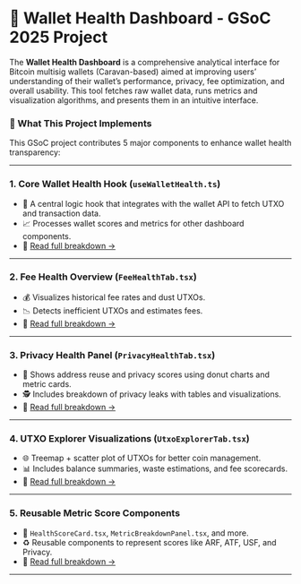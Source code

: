 # 🧠 Wallet Health Dashboard - GSoC 2025 Project

The **Wallet Health Dashboard** is a comprehensive analytical interface for Bitcoin multisig wallets (Caravan-based) aimed at improving users’ understanding of their wallet’s performance, privacy, fee optimization, and overall usability. This tool fetches raw wallet data, runs metrics and visualization algorithms, and presents them in an intuitive interface.

### 🚀 What This Project Implements

This GSoC project contributes 5 major components to enhance wallet health transparency:

---

### 1. **Core Wallet Health Hook (`useWalletHealth.ts`)**
- 📌 A central logic hook that integrates with the wallet API to fetch UTXO and transaction data.
- 📈 Processes wallet scores and metrics for other dashboard components.
- 🔗 [Read full breakdown →](./health_score_engine.md)

---

### 2. **Fee Health Overview (`FeeHealthTab.tsx`)**
- 💰 Visualizes historical fee rates and dust UTXOs.
- 📉 Detects inefficient UTXOs and estimates fees.
- 🔗 [Read full breakdown →](./modular_dash.md)

---

### 3. **Privacy Health Panel (`PrivacyHealthTab.tsx`)**
- 🔐 Shows address reuse and privacy scores using donut charts and metric cards.
- 🕵️ Includes breakdown of privacy leaks with tables and visualizations.
- 🔗 [Read full breakdown →](./presign.md)

---

### 4. **UTXO Explorer Visualizations (`UtxoExplorerTab.tsx`)**
- 🌐 Treemap + scatter plot of UTXOs for better coin management.
- 📊 Includes balance summaries, waste estimations, and fee scorecards.
- 🔗 [Read full breakdown →](./recharts.md)

---

### 5. **Reusable Metric Score Components**
- 🧮 `HealthScoreCard.tsx`, `MetricBreakdownPanel.tsx`, and more.
- ♻️ Reusable components to represent scores like ARF, ATF, USF, and Privacy.
- 🔗 [Read full breakdown →](./health-scorecard.md)

---

